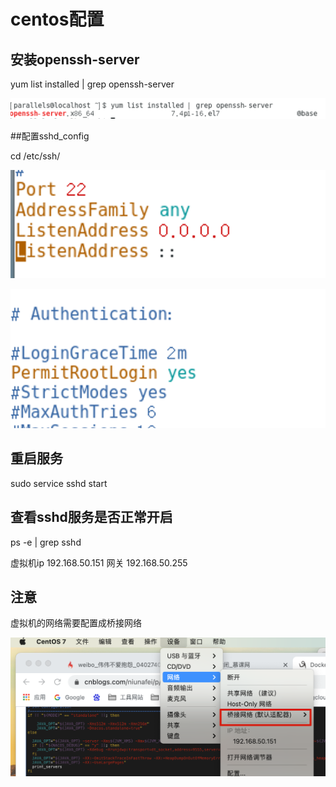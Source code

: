 # centos配置

## 安装openssh-server
yum list installed | grep openssh-server

![](_v_images/20210411153158013_1731420759.png)

##配置sshd_config

cd /etc/ssh/ 

![](_v_images/20210411153529968_1585279663.png)

![](_v_images/20210411153631888_2113171359.png)


## 重启服务

sudo service sshd start

## 查看sshd服务是否正常开启

ps -e | grep sshd


虚拟机ip  192.168.50.151   网关 192.168.50.255

## 注意
虚拟机的网络需要配置成桥接网络

![](_v_images/20210411174348817_986476627.png)
